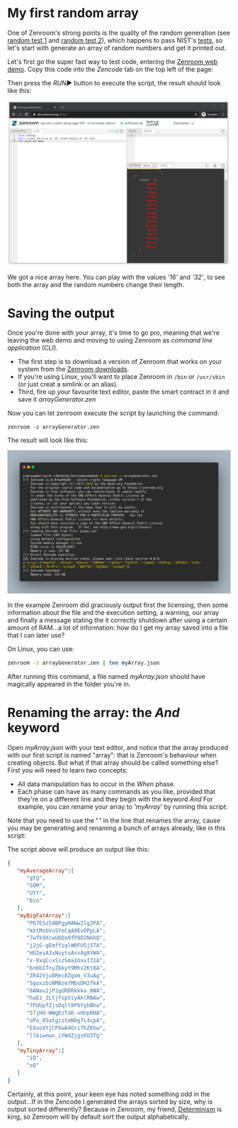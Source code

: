 
# My first random array

One of Zenroom's strong points is the quality of the random generation (see [random test 1](https://github.com/DECODEproject/Zenroom/blob/master/test/random_hamming_gnuplot.sh) and [random test 2](https://github.com/DECODEproject/Zenroom/blob/master/test/random_rngtest_fips140-2.sh)), which happens to pass NIST's [tests](https://github.com/DECODEproject/Zenroom/blob/master/test/nist/run.sh), so let's start with generate an array of random numbers and get it printed out. 

Let's first go the super fast way to test code, entering the [Zenroom web demo](https://dev.zenroom.org/demo/). Copy this code into the *Zencode* tab on the top left of the page: 


[](../_media/examples/zencode_cookbook/01_randomArrayGeneration.zen ':include :type=code gherkin')



Then press the *RUN▶️* button to execute the script, the result should look like this:

![CreateArrayWebDemo](../_media/images/cookbookCreateArrayWebDemo.png)

We got a nice array here. You can play with the values *'16'* and *'32'*, to see both the array and the random numbers change their length. 

# Saving the output 

Once you're done with your array, it's time to go pro, meaning that we're leaving the web demo and moving to using Zenroom as *command line application* (CLI). 

 - The first step is to download a version of Zenroom that works on your system from the [Zenroom downloads](https://zenroom.org/#downloads). 
 - If you're using Linux, you'll want to place Zenroom in `/bin` or `/usr/sbin` (or just creat a simlink or an alias).
 - Third, fire up your favourite text editor, paste the smart contract in it and save it *arrayGenerator.zen*

Now you can let zenroom execute the script by launching the command:

```
zenroom -z arrayGenerator.zen 
```

The result will look like this: 

![CreateArrayRaspi](../_media/images/cookbookCreateArrayRaspi.png)

In the example Zenroom did graciously output first the licensing, then some information about the file and the execution setting, a warning, our array and finally a message stating the it correctly shutdown after using a certain amount of RAM...a lot of information: how do I get my array saved into a file that I can later use? 

On Linux, you can use: 

```bash
zenroom -z arrayGenerator.zen | tee myArray.json
```

After running this command, a file named *myArray.json* should have magically appeared in the folder you're in.

# Renaming the array: the *And* keyword

Open *myArray.json* with your text editor, and notice that the array produced with our first script is named "array": that is Zenroom's behaviour when creating objects. But what if that array should be called something else? First you will need to learn two concepts: 
 - All data manipulation has to occur in the *When* phase.
 - Each phase can have as many commands as you like, provided that they're on a different line and they begin with the keyword *And* 
For example, you can rename your array to *'myArray'* by running this script:

[](../_media/examples/zencode_cookbook/02_randomArrayRename.zen ':include :type=code gherkin')

Note that you need to use the **' '** in the line that renames the array, cause you may be generating and renaming a bunch of arrays already, like in this script:

[](../_media/examples/zencode_cookbook/03_randomArrayMultiple.zen ':include :type=code gherkin')


The script above will produce an output like this:

```json
{
   "myAverageArray":[
      "gtg",
      "SOM",
      "UtY",
      "Bio"
   ],
   "myBigFatArray":[
      "P67ESzS4BPgyHANw2lg3PA",
      "kktMsbVuSYeCqA9EvOPpLA",
      "7wfk9XcwUbDa9fP8D2NkhQ",
      "j2jG-gEmffiqlW0FU5j57A",
      "HU2eiA3xNuytsAsvAg8YWA",
      "x-0xqCcxSizSma1UxvI31A",
      "6n6bITnyZbkyY9Mhv2Kt8A",
      "ZR42Vju8Rec8Zgxm_V3uAg",
      "SgoxzbiNMBzm7MbsDH2fkA",
      "8ANau1jP2gGRDRkkka_8NA",
      "haEz_2LtjYspViyAklRNAw",
      "7PUUpfZjsDqlt8P6YyhBkw",
      "57jHd-WWgEzTaK-xHUpRHA",
      "oPo_05atgistmNOgfL4cpA",
      "EXsoXYjCPXwA4OrifhZKhw",
      "llkiwnwn_iYWdZjgsKU3Tg"
   ],
   "myTinyArray":[
      "iQ",
      "oQ"
   ]
}
```

Certainly, at this point, your keen eye has noted something odd in the output...If in the Zencode I generated the arrays sorted by size, why is output sorted differently? Because in Zenroom, my friend,  [Determinism](https://github.com/DECODEproject/Zenroom/blob/master/test/deterministic_random_test.sh) is king, so Zenroom will by default sort the output alphabetically.

